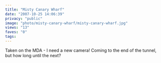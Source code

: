 ```yaml
---
title: "Misty Canary Wharf"
date: "2007-10-25 14:06:39"
privacy: "public"
image: "photo/misty-canary-wharf/misty-canary-wharf.jpg"
views: "13"
faves: "0"
tags:
---
```

Taken on the MDA - I need a new camera! Coming to the end of the tunnel, but how long until the next?
